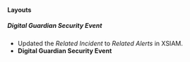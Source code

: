 
#### Layouts
##### Digital Guardian Security Event
- Updated the *Related Incident* to *Related Alerts* in XSIAM.
- **Digital Guardian Security Event**
